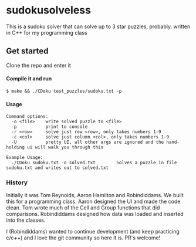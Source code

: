 # sudokusolveless

This is a sudoku solver that can solve up to 3 star puzzles, probably.
written in C++ for my programming class

## Get started

Clone the repo and enter it

#### Compile it and run
```
$ make && ./CDoku test_puzzles/sudoku.txt -p
```
#### Usage
```
Command options:
  -o <file>    write solved puzzle to <file>
  -p           print to console
  -r <row>     solve just row <row>, only takes numbers 1-9
  -c <col>     solve just column <col>, only takes numbers 1-9
  -U           pretty UI, all other args are ignored and the hand-holding ui will walk you through this

Example Usage:
  ./CDoku sudoku.txt -o solved.txt        Solves a puzzle in file sudoku.txt and writes out to solved.txt
```

### History

Initially it was Tom Reynolds, Aaron Hamilton and Robindiddams.
We built this for a programming class.
Aaron designed the UI and made the code clean.
Tom wrote much of the Cell and Group functions that did comparisons.
Robindiddams designed how data was loaded and inserted into the classes.

I (Robindiddams) wanted to continue development (and keep practicing c/c++) and I love the git community so here it is. PR's welcome!